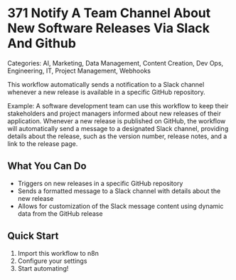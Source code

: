 # 371 Notify A Team Channel About New Software Releases Via Slack And Github

Categories: AI, Marketing, Data Management, Content Creation, Dev Ops, Engineering, IT, Project Management, Webhooks

This workflow automatically sends a notification to a Slack channel whenever a new release is available in a specific GitHub repository.

Example: A software development team can use this workflow to keep their stakeholders and project managers informed about new releases of their application. Whenever a new release is published on GitHub, the workflow will automatically send a message to a designated Slack channel, providing details about the release, such as the version number, release notes, and a link to the release page.

## What You Can Do
- Triggers on new releases in a specific GitHub repository
- Sends a formatted message to a Slack channel with details about the new release
- Allows for customization of the Slack message content using dynamic data from the GitHub release

## Quick Start
1. Import this workflow to n8n
2. Configure your settings
3. Start automating!


